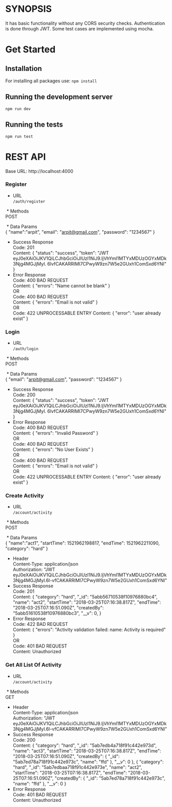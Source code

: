 # SYNOPSIS
It has basic functionality without any CORS security checks.
Authentication is done through JWT.
Some test cases are implemented using mocha.

# Get Started
## Installation
  For installing all packages use:
  `npm install`
## Running the development server
  `npm run dev`
## Running the tests
  `npm run test`
# REST API
Base URL: http://localhost:4000
### Register
  * URL<br />
    `/auth/register`<br />
    
  * Methods <br />
      POST <br />
      
  * Data Params <br />
      {
          "name":"arpit",
          "email": "arpit@gmail.com",
          "password": "1234567"
      }<br />
  * Success Response<br />
    Code: 201<br /> 
    Content: {
        "status": "success",
        "token": "JWT eyJ0eXAiOiJKV1QiLCJhbGciOiJIUzI1NiJ9.IjVhYmI1MTYxMDUzOGYxMDk3Njg4MGJjMyI.
               6lvfCAKARRIMI7CPwyW9zn7W5e2GUxh1ComSxd6YNI"
      }<br />
  * Error Response<br />
      Code: 400 BAD REQUEST <br />
      Content: {
                "errors": "Name cannot be blank"
       }<br />
       OR <br />
       Code: 400 BAD REQUEST <br />
      Content: {
          "errors": "Email is not valid"
        }<br />
          OR<br />
      Code: 422 UNPROCESSABLE ENTRY 
      Content: {
                "error": "user already exist"
                }<br />
### Login
  * URL<br />
    `/auth/login`<br />
    
  * Methods <br />
      POST <br />
      
  * Data Params <br />
      {
          "email": "arpit@gmail.com",
          "password": "1234567"
      }<br />
  * Success Response<br />
    Code: 200<br /> 
    Content: {
        "status": "success",
        "token": "JWT eyJ0eXAiOiJKV1QiLCJhbGciOiJIUzI1NiJ9.IjVhYmI1MTYxMDUzOGYxMDk3Njg4MGJjMyI.
               6lvfCAKARRIMI7CPwyW9zn7W5e2GUxh1ComSxd6YNI"
      }<br />
  * Error Response<br />
      Code: 400 BAD REQUEST <br />
      Content: {
                "errors": "Invalid Password"
       }<br />
       OR <br />
       Code: 400 BAD REQUEST <br />
      Content: {
                "errors": "No User Exists"
       }<br />
       OR <br />
       Code: 400 BAD REQUEST <br />
      Content: {
          "errors": "Email is not valid"
        }<br />
          OR<br />
      Code: 422 UNPROCESSABLE ENTRY 
      Content: {
                "error": "user already exist"
                }<br />
   ### Create Activity
  * URL<br />
    `/account/activity`<br />
    
  * Methods <br />
      POST <br />
      
  * Data Params <br />
      {
 "name":"act1",
 "startTime": 1521962198817,
 "endTime": 1521962211090,
 "category": "hard"
}<br />
  * Header<br />
    Content-Type: application/json<br />
    Authorization: "JWT eyJ0eXAiOiJKV1QiLCJhbGciOiJIUzI1NiJ9.IjVhYmI1MTYxMDUzOGYxMDk3Njg4MGJjMyI.6l-vfCAKARRIMI7CPwyW9zn7W5e2GUxh1ComSxd6YNI"<br />
  * Success Response<br />
    Code: 201<br /> 
    Content: {
    "category": "hard",
    "_id": "5abb56710538f10976880bc4",
    "name": "act2",
    "startTime": "2018-03-25T07:16:38.817Z",
    "endTime": "2018-03-25T07:16:51.090Z",
    "createdBy": "5abb51610538f10976880bc3",
    "__v": 0,
}<br />
  * Error Response<br />
      Code: 422 BAD REQUEST <br />
      Content: {
                "errors": "Activity validation failed: name: Activity is required"
       }<br />
       OR <br />
       Code: 401 BAD REQUEST <br />
      Content: Unauthorized<br />
  ### Get All List Of Activity
  * URL<br />
    `/account/activity`<br />
    
  * Methods <br />
      GET <br />
  * Header<br />
    Content-Type: application/json<br />
    Authorization: "JWT eyJ0eXAiOiJKV1QiLCJhbGciOiJIUzI1NiJ9.IjVhYmI1MTYxMDUzOGYxMDk3Njg4MGJjMyI.6l-vfCAKARRIMI7CPwyW9zn7W5e2GUxh1ComSxd6YNI"<br />
  * Success Response<br />
    Code: 200<br /> 
    Content: {
        "category": "hard",
        "_id": "5ab7edb4a718f91c442e973d",
        "name": "act3",
        "startTime": "2018-03-25T07:16:38.817Z",
        "endTime": "2018-03-25T07:16:51.090Z",
        "createdBy": {
            "_id": "5ab7ed78a718f91c442e973c",
            "name": "ffd"
        },
        "__v": 0
    },
    {
        "category": "hard",
        "_id": "5ab7edbaa718f91c442e973e",
        "name": "act2",
        "startTime": "2018-03-25T07:16:38.817Z",
        "endTime": "2018-03-25T07:16:51.090Z",
        "createdBy": {
            "_id": "5ab7ed78a718f91c442e973c",
            "name": "ffd"
        },
        "__v": 0
    }<br />
  * Error Response<br />
       Code: 401 BAD REQUEST <br />
      Content: Unauthorized<br />


